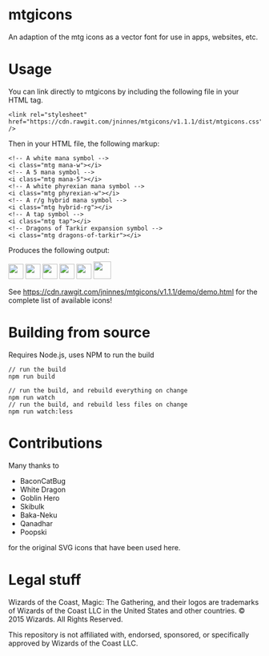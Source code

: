 # mtgicons

An adaption of the mtg icons as a vector font for use in apps, websites, etc. 


# Usage

You can link directly to mtgicons by including the following file in your HTML <head> tag.

	<link rel="stylesheet" href="https://cdn.rawgit.com/jninnes/mtgicons/v1.1.1/dist/mtgicons.css" />

Then in your HTML file, the following markup:
  
	<!-- A white mana symbol -->
	<i class="mtg mana-w"></i>
	<!-- A 5 mana symbol -->
	<i class="mtg mana-5"></i>
	<!-- A white phyrexian mana symbol -->
	<i class="mtg phyrexian-w"></i>
	<!-- A r/g hybrid mana symbol -->
	<i class="mtg hybrid-rg"></i>
	<!-- A tap symbol -->
	<i class="mtg tap"></i>
	<!-- Dragons of Tarkir expansion symbol -->
	<i class="mtg dragons-of-tarkir"></i>

Produces the following output:

<img src="https://cdn.rawgit.com/jninnes/mtgicons/v1.1.1/src/svg/A01%20-%20Colored%20Mana%20-%20White.svg" height="30" width="30" />
<img src="https://cdn.rawgit.com/jninnes/mtgicons/v1.1.1/src/svg/B05%20-%20Colorless%20Mana%20-%20Five.svg" height="30" width="30" />
<img src="https://cdn.rawgit.com/jninnes/mtgicons/v1.1.1/src/svg/D01%20-%20Phyrexian%20Mana%20-%20White.svg" height="30" width="30" />
<img src="https://cdn.rawgit.com/jninnes/mtgicons/v1.1.1/src/svg/C07%20-%20Hybrid%20Mana%20-%20Red%20or%20Green.svg" height="30" width="30" />
<img src="https://cdn.rawgit.com/jninnes/mtgicons/v1.1.1/src/svg/E05%20-%20Tap%20Symbol%20-%20Post%208th%20Edition.svg" height="30" width="30" />
<img src="https://cdn.rawgit.com/jninnes/mtgicons/v1.1.1/src/svg/B2109%20-%20Dragons%20of%20Tarkir%20-%20Common.svg" height="35" width="35">

See https://cdn.rawgit.com/jninnes/mtgicons/v1.1.1/demo/demo.html for the complete list of available icons!

# Building from source

Requires Node.js, uses NPM to run the build

	// run the build
	npm run build
  
	// run the build, and rebuild everything on change
	npm run watch
	// run the build, and rebuild less files on change
	npm run watch:less

# Contributions

Many thanks to 

- BaconCatBug 
- White Dragon
- Goblin Hero
- Skibulk
- Baka-Neku
- Qanadhar 
- Poopski

for the original SVG icons that have been used here.

# Legal stuff

Wizards of the Coast, Magic: The Gathering, and their logos are trademarks of Wizards of the Coast LLC in the United States and other countries. © 2015 Wizards. All Rights Reserved.

This repository is not affiliated with, endorsed, sponsored, or specifically approved by Wizards of the Coast LLC. 
